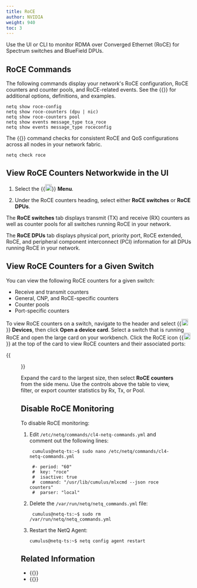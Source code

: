 ```yaml
---
title: RoCE
author: NVIDIA
weight: 940
toc: 3
---
```


Use the UI or CLI to monitor RDMA over Converged Ethernet (RoCE) for Spectrum switches and BlueField DPUs.

## RoCE Commands

The following commands display your network's RoCE configuration, RoCE counters and counter pools, and RoCE-related events. See the {{<link title="show/#netq-show-roce-config" text="command line reference">}} for additional options, definitions, and examples.

```
netq show roce-config 
netq show roce-counters (dpu | nic)
netq show roce-counters pool
netq show events message_type tca_roce
netq show events message_type roceconfig
```

The {{<link title="check/#netq check roce" text="netq check roce">}} command checks for consistent RoCE and QoS configurations across all nodes in your network fabric.

```
netq check roce
```

## View RoCE Counters Networkwide in the UI

1. Select the {{<img src="https://icons.cumulusnetworks.com/01-Interface-Essential/03-Menu/navigation-menu.svg" height="18" width="18">}} **Menu**.

2. Under the RoCE counters heading, select either **RoCE switches** or **RoCE DPUs**.

The **RoCE switches** tab displays transmit (TX) and receive (RX) counters as well as counter pools for all switches running RoCE in your network.

The **RoCE DPUs** tab displays physical port, priority port, RoCE extended, RoCE, and peripheral component interconnect (PCI) information for all DPUs running RoCE in your network.
## View RoCE Counters for a Given Switch

You can view the following RoCE counters for a given switch:

- Receive and transmit counters
- General, CNP, and RoCE-specific counters
- Counter pools
- Port-specific counters

To view RoCE counters on a switch, navigate to the header and select {{<img src="/images/netq/devices.svg" height="18" width="18">}} **Devices**, then click **Open a device card**. Select a switch that is running RoCE and open the large card on your workbench. Click the RoCE icon {{<img src="/images/netq/roce-icon.svg" width="18px">}} at the top of the card to view RoCE counters and their associated ports:

{{<figure src="/images/netq/roce-l3-card-4.0.0.png" alt="switch card displaying list of ports" width="500">}}

Expand the card to the largest size, then select **RoCE counters** from the side menu. Use the controls above the table to view, filter, or export counter statistics by Rx, Tx, or Pool.

## Disable RoCE Monitoring

To disable RoCE monitoring:

1. Edit `/etc/netq/commands/cl4-netq-commands.yml` and comment out the following lines:

        cumulus@netq-ts:~$ sudo nano /etc/netq/commands/cl4-netq-commands.yml

        #- period: "60"
        #  key: "roce"
        #  isactive: true
        #  command: "/usr/lib/cumulus/mlxcmd --json roce counters"
        #  parser: "local"

1. Delete the `/var/run/netq/netq_commands.yml` file:

        cumulus@netq-ts:~$ sudo rm /var/run/netq/netq_commands.yml

1. Restart the NetQ Agent:

       cumulus@netq-ts:~$ netq config agent restart

## Related Information

- {{<link title="Threshold-Crossing Events Reference#roce" text="RoCE threshold-crossing events reference">}}
- {{<exlink url="https://docs.nvidia.com/networking-ethernet-software/cumulus-linux/Layer-1-and-Switch-Ports/Quality-of-Service/RDMA-over-Converged-Ethernet-RoCE/" text="RoCE and Cumulus Linux">}}
